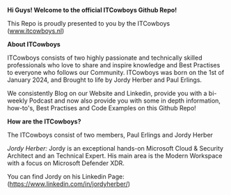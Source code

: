 **Hi Guys! Welcome to the official ITCowboys Github Repo!**

This Repo is proudly presented to you by the ITCowboys (www.itcowboys.nl)

**About ITCowboys**

ITCowboys consists of two highly passionate and technically skilled professionals who love to share and inspire knowledge and Best Practises to everyone who follows our Community. ITCowboys was born on the 1st of January 2024, and Brought to life by Jordy Herber and Paul Erlings.

We consistently Blog on our Website and Linkedin, provide you with a bi-weekly Podcast and now also provide you with some in depth information, how-to's, Best Practises and Code Examples on this Github Repo!


**How are the ITCowboys?**

The ITCowboys consist of two members, Paul Erlings and Jordy Herber

_Jordy Herber:_
Jordy is an exceptional hands-on Microsoft Cloud & Security Architect and an Technical Expert. His main area is the Modern Workspace with a focus on Microsoft Defender XDR.

You can find Jordy on his Linkedin Page: (https://www.linkedin.com/in/jordyherber/)
